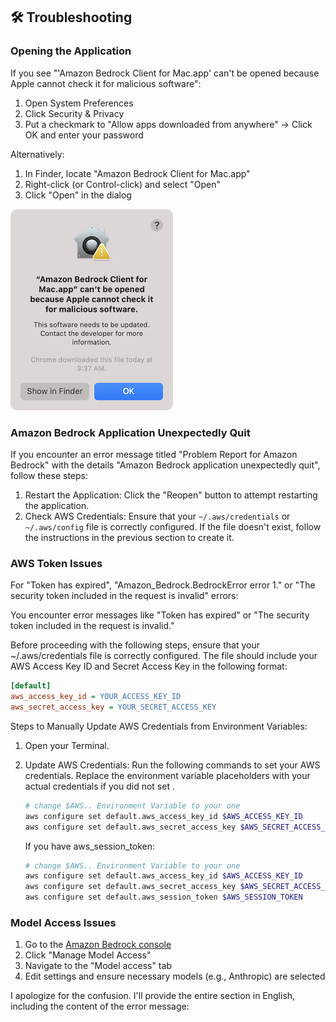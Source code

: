 ## 🛠️ Troubleshooting

### Opening the Application

If you see "'Amazon Bedrock Client for Mac.app' can't be opened because Apple cannot check it for malicious software":

1. Open System Preferences
2. Click Security & Privacy
3. Put a checkmark to "Allow apps downloaded from anywhere" -> Click OK and enter your password

Alternatively:
1. In Finder, locate "Amazon Bedrock Client for Mac.app"
2. Right-click (or Control-click) and select "Open"
3. Click "Open" in the dialog

![troubleshooting](assets/troubleshooting-0.png)

### Amazon Bedrock Application Unexpectedly Quit

If you encounter an error message titled "Problem Report for Amazon Bedrock" with the details "Amazon Bedrock application unexpectedly quit", follow these steps:

1. Restart the Application: Click the "Reopen" button to attempt restarting the application.
2. Check AWS Credentials: Ensure that your `~/.aws/credentials` or `~/.aws/config` file is correctly configured. If the file doesn't exist, follow the instructions in the previous section to create it.

### AWS Token Issues

For "Token has expired", "Amazon_Bedrock.BedrockError error 1." or "The security token included in the request is invalid" errors:

You encounter error messages like "Token has expired" or "The security token included in the request is invalid."

Before proceeding with the following steps, ensure that your ~/.aws/credentials file is correctly configured. The file should include your AWS Access Key ID and Secret Access Key in the following format:

```ini
[default]
aws_access_key_id = YOUR_ACCESS_KEY_ID
aws_secret_access_key = YOUR_SECRET_ACCESS_KEY
```

Steps to Manually Update AWS Credentials from Environment Variables:

1. Open your Terminal.

2. Update AWS Credentials: Run the following commands to set your AWS credentials. Replace the environment variable placeholders with your actual credentials if you did not set .

    ```sh
    # change $AWS.. Environment Variable to your one
    aws configure set default.aws_access_key_id $AWS_ACCESS_KEY_ID
    aws configure set default.aws_secret_access_key $AWS_SECRET_ACCESS_KEY
    ```

    If you have aws_session_token:
    ```sh
    # change $AWS.. Environment Variable to your one
    aws configure set default.aws_access_key_id $AWS_ACCESS_KEY_ID
    aws configure set default.aws_secret_access_key $AWS_SECRET_ACCESS_KEY
    aws configure set default.aws_session_token $AWS_SESSION_TOKEN
    ```

### Model Access Issues

1. Go to the [Amazon Bedrock console](https://us-east-1.console.aws.amazon.com/bedrock/home?region=us-east-1#/)
2. Click "Manage Model Access"
3. Navigate to the "Model access" tab
4. Edit settings and ensure necessary models (e.g., Anthropic) are selected

I apologize for the confusion. I'll provide the entire section in English, including the content of the error message:
